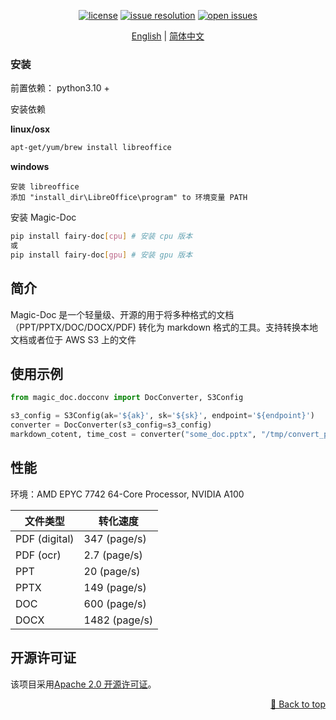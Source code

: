 <div id="top"></div>
<div align="center">

[![license](https://img.shields.io/github/license/magicpdf/Magic-Doc.svg)](https://github.com/magicpdf/Magic-Doc/tree/main/LICENSE)
[![issue resolution](https://img.shields.io/github/issues-closed-raw/magicpdf/Magic-Doc)](https://github.com/magicpdf/Magic-Doc/issues)
[![open issues](https://img.shields.io/github/issues-raw/magicpdf/Magic-Doc)](https://github.com/magicpdf/Magic-Doc/issues)

[English](README.md) | [简体中文](README_zh-CN.md)

</div>

<div align="center">

</div>


### 安装
前置依赖： python3.10 + 

安装依赖

**linux/osx** 

```bash
apt-get/yum/brew install libreoffice
```

**windows**
```text
安装 libreoffice 
添加 "install_dir\LibreOffice\program" to 环境变量 PATH
```


安装 Magic-Doc


```bash
pip install fairy-doc[cpu] # 安装 cpu 版本 
或 
pip install fairy-doc[gpu] # 安装 gpu 版本
```


## 简介

Magic-Doc 是一个轻量级、开源的用于将多种格式的文档（PPT/PPTX/DOC/DOCX/PDF) 转化为 markdown 格式的工具。支持转换本地文档或者位于 AWS S3 上的文件


## 使用示例
```python
from magic_doc.docconv import DocConverter, S3Config

s3_config = S3Config(ak='${ak}', sk='${sk}', endpoint='${endpoint}')
converter = DocConverter(s3_config=s3_config)
markdown_cotent, time_cost = converter("some_doc.pptx", "/tmp/convert_progress.txt", conv_timeout=300)
```

## 性能
环境：AMD EPYC 7742 64-Core Processor, NVIDIA A100

| 文件类型        | 转化速度| 
| ------------------ | -------- | 
| PDF (digital)      | 347 (page/s)   | 
| PDF (ocr)          | 2.7 (page/s)   | 
| PPT                | 20 (page/s)    | 
| PPTX               | 149 (page/s)   | 
| DOC                | 600 (page/s)   | 
| DOCX               | 1482 (page/s)  | 



## 开源许可证

该项目采用[Apache 2.0 开源许可证](LICENSE)。

<p align="right"><a href="#top">🔼 Back to top</a></p>
